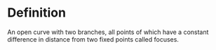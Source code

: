 # Definition

An open curve with two branches, all points of which have a constant
difference in distance from two fixed points called focuses.
